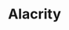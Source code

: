 ---
extends: _layouts.event
section: null
title: Alacrity
description: |-
    A Photography Competition is a platform to showcase your talent. While clicking away just for the sake of photography is a lot of fun, sometimes a competition can help you raise the bar as a photographer.
story: A Photography Competition is a platform to showcase your talent. While clicking away just for the sake of photography is a lot of fun, sometimes a competition can help you raise the bar as a photographer. Especially when you know your image will be seen by a discerning group of judges, and then possibly displayed alongside those of other winners. So, Sankalan’18 presents to you Alacrity’18, the Photography Competition of DUCS.
details:
    - The contests are open for online submissions only.
    - The photographs can be taken on either of digital cameras or smartphones.
    - Submissions will not be accepted once the deadline lapses.
    - You are required to provide a unique title & description for each image submitted.
    - Basic editing, including color enhancement, the use of filters, and cropping of the photo(s) is acceptable, provided any such editing does not affect the authenticity and/or genuineness of the photo(s).
    - Advanced editing used to create illusions, deceptions and/or manipulations, and the adding and removing of significant elements within the frame is prohibited.
    - Only one submission is allowed per participant, per theme.
    - The <strong>theme</strong> will be updated on our <a href="" target="_blank" rel="nofollow" data-id="fb-page-alacrity">Facebook page</a> every week.
    - <strong>You will have to mail your submissions at <a href="mailto:submit@ducs.in">submit@ducs.in</a>.</strong>
    - The submission mail must contain the Full Name, College Name, Department Name, Course Name, Semester and Contact Number of the participant. You also have to provide title & description for each image. The submission won't be accepted without the mentioned details.
    - |-
        <strong>Judgment</strong> will be done based on two criteria:
        <ol>
            <li>50 percent of score depends on our judges.</li>
            <li>The other 50 percent is on you. We will post the photographs on our official Facebook page & Instagram Page every night after 12, and it's your duty to increase the number of positive reactions on your photo by sharing with your friends. The one with the highest positive reactions after <attr title="7 days">168 hours</attr> of your picture being posted will score the highest.</li>
        </ol>
    - At the end of every week 3 winners will be announced, and they have to come on April 6-7, 2019 at Dept. of Computer Science, Delhi University (see contact page for details), for the final round.
    - |-
        For any queries contact: Pradipti Kayal<br>
        Email: <a href="mailto:pradipti.mcs16.du@gmail.com">pradipti.mcs16.du@gmail.com</a><br>
        Facebook: <a href="https://www.facebook.com/pradipti.kayal" target="_blank" rel="nofollow">https://www.facebook.com/pradipti.kayal</a>
image: https://1.bp.blogspot.com/-bScb6sAl5lQ/WonkQG7_C-I/AAAAAAAAAJw/THWQxRrI9oAjkpKBPcOPXyNDErf7M1r0QCLcBGAs/s1600/alacrity.png
islive: false
isnontech: true
isover: false
reg: 0
fbpage: https://www.facebook.com/hashtag/alacrity18
---
